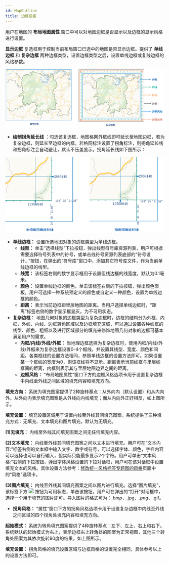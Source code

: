 ```yaml
---
id: MapOutline
title: 边框设置
---
```

用户在地图的 **布局地图属性** 窗口中可以对地图边框是否显示以及边框的显示风格进行设置。

**显示边框** 复选框用于控制当前布局窗口已选中的地图是否显示边框。提供了 **单线边框** 和 **复杂边框**
两种边框类型，设置边框类型之后，设置单线边框或复线边框的风格参数。

![](img/SingleBorder.png)
  
  * **绘制拐角延长线** ：勾选该复选框，地图格网外框线即可延长至地图边框，若为复杂边框，则延长至边框的内框。若格网标注设置了拐角标注，则拐角延长线和拐角标注会自动避让，默认不压盖显示。拐角延长线如下图所示： 

![](img/CornerExtension.png)

  * **单线边框：** 设置所选地图对象的边框类型为单线边框。
    * **线型：** 单击“选择线型”下拉按钮，弹出线型符号库资源列表，用户可根据需要选择符号列表中的符号，或单击线符号资源列表底部的“符号设计...”按钮，在弹出的“符号库”窗口中，添加其它符号库文件，作为当前单线边框的线型。
    * **线宽：** 该标签右侧的数字显示框用于设置但线边框的线宽度，默认为0.1毫米。
    * **颜色：** 设置单线边框的颜色，单击该标签右侧的下拉按钮，弹出颜色面板，用户可选择一种系统预定义的颜色或自定义一种颜色，设置为单线边框的颜色。
    * **距离：** 表示当前边框距里层地图的距离。当用户选择单线边框时，“距离”标签右侧的数字显示框显灰，为不可用状态。
  * **复杂边框：** 地图几何对象的边框类型为复杂边框时，边框的结构分为外框、内框、外线、内线、边框转角区域以及边框填充区域，可以通过设置各种线框的线型、颜色、粗细以及进行区域部分的填充来修饰地图几何对象的边框可基本满足用户的需求。
    * **内框/内线/外线/外框：** 当地理边框选择为复杂边框时，使用内框/内线/外线/外框来为复杂边框设置0-4个框线，并设置其线型、宽度、颜色和间距。各类框线的设置方法相同，参照单线边框的设置方法即可。如果设置某一个框线的宽度为0，则该框线将不显示。距离表示当前线框与里层线框间的距离，内框则表示其与里层地图边界之间的距离。 
    * **边框风格：** “布局地图属性”窗口下方的边框风格选项卡用于设置复杂边框中内线至外线之间区域的填充内容和填充方向。 

**填充方向：**
系统为填充图案提供了2种旋转基点：从外向内（默认设置）和从内向外。从外向内表示填充图案是从外线向内线填充；而从内向外正好相反，如上图所示。

**填充设置：** 填充设置区域用于设置内线至外线其间填充图案。系统提供了三种填充方式：无填充、文本填充和图片填充，默认为无填充。

**(1)无填充：** 内线至外线其间填充图案之间无任何填充内容。

**(2)文本填充：**
内线至外线其间填充图案之间以文本进行填充。用户可在“文本内容:”标签右侧的文本框中输入文字、数字或符号，可以选择字体、颜色，字样内容可以选择也可以自行输入，但实际只能最多显示2个字符。用户可单击“文本风格:”右侧的下拉按钮，弹出字体风格设置的下拉对话框，用户可在该对话框中设置填充文本的风格。具体设置方法参考：[修改统一风格标签专题图的风格](../../Mapping/LabelMap/UniformLabelMapDia.html)页面中的“风格”选项卡。

**(3)图片填充：** 内线至外线其间填充图案之间以图片进行填充。选择“图片填充”，该标签下方 ![](img/AddPic.png)
按钮为可用状态，单击该按钮，用户可在弹出的“打开”对话框中，选择一个用于填充的图片即可。导入图片的格式可为：*.bmp、*.jpg、*.png、*.gif。

   * **拐角风格：** “属性”窗口下方的拐角风格选项卡用于设置复杂边框中内线至外线之间区域的四个拐角处填充内容和填充方向。 

**起始模式：**
系统为转角填充图案提供了4种旋转基点：左下、左上、右上和右下。系统默认的起始模式为右上，表示边框右上转角处的图案为正常视图，其他三个转角处图案为其依次旋转90度的结果，如上图所示。

**填充设置：** 拐角风格的填充设置区域与边框风格的设置完全相同，具体参考以上的设置方法即可。

